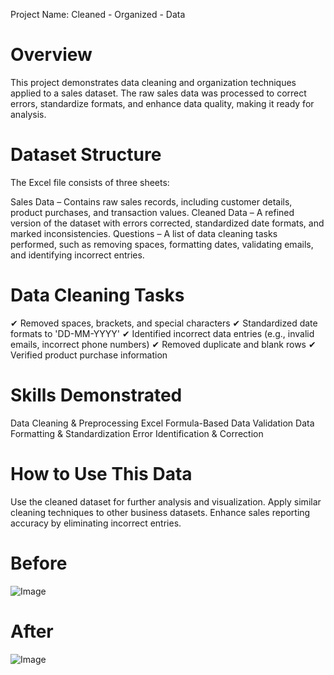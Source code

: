 Project Name: Cleaned - Organized - Data

# Overview
This project demonstrates data cleaning and organization techniques applied to a sales dataset. The raw sales data was processed to correct errors, standardize formats, and enhance data quality, making it ready for analysis.

# Dataset Structure
The Excel file consists of three sheets:

Sales Data – Contains raw sales records, including customer details, product purchases, and transaction values.
Cleaned Data – A refined version of the dataset with errors corrected, standardized date formats, and marked inconsistencies.
Questions – A list of data cleaning tasks performed, such as removing spaces, formatting dates, validating emails, and identifying incorrect entries.
# Data Cleaning Tasks
✔ Removed spaces, brackets, and special characters
✔ Standardized date formats to 'DD-MM-YYYY'
✔ Identified incorrect data entries (e.g., invalid emails, incorrect phone numbers)
✔ Removed duplicate and blank rows
✔ Verified product purchase information

# Skills Demonstrated
Data Cleaning & Preprocessing
Excel Formula-Based Data Validation
Data Formatting & Standardization
Error Identification & Correction
# How to Use This Data
Use the cleaned dataset for further analysis and visualization.
Apply similar cleaning techniques to other business datasets.
Enhance sales reporting accuracy by eliminating incorrect entries.
# Before
![Image](https://github.com/user-attachments/assets/8cecb40f-9b90-48d1-8632-546a760d4765)
# After
![Image](https://github.com/user-attachments/assets/6f87b358-5a30-442e-86a1-085f255f4258)
